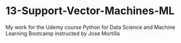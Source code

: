 # 13-Support-Vector-Machines-ML
My work for the Udemy course Python for Data Science and Machine Learning Bootcamp instructed by Jose Mortilla
